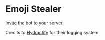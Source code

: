 # Emoji Stealer

[Invite](https://discord.com/api/oauth2/authorize?client_id=726731461310545920&permissions=1074072576&scope=bot) the bot to your server.

Credits to [Hydractify](https://github.com/Hydractify/kanna_kobayashi) for their logging system.
